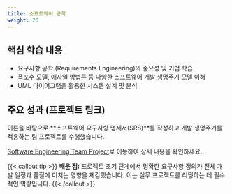 ```yaml
---
title: 소프트웨어 공학
weight: 20
---
```


## 핵심 학습 내용

* 요구사항 공학 (Requirements Engineering)의 중요성 및 기법 학습
* 폭포수 모델, 애자일 방법론 등 다양한 소프트웨어 개발 생명주기 모델 이해
* UML 다이어그램을 활용한 시스템 설계 및 분석

## 주요 성과 (프로젝트 링크)

이론을 바탕으로 **소프트웨어 요구사항 명세서(SRS)**를 작성하고 개발 생명주기를 적용하는 팀 프로젝트를 수행했습니다.

[Software Engineering Team Project](/projects/SW_Project)로 이동하여 상세 내용을 확인하세요.

{{< callout tip >}}
**배운 점:** 프로젝트 초기 단계에서 명확한 요구사항 정의가 전체 개발 일정과 품질에 미치는 영향을 체감했습니다. 이는 실무 프로젝트를 리딩하는 데 필수적인 역량입니다.
{{< /callout >}}